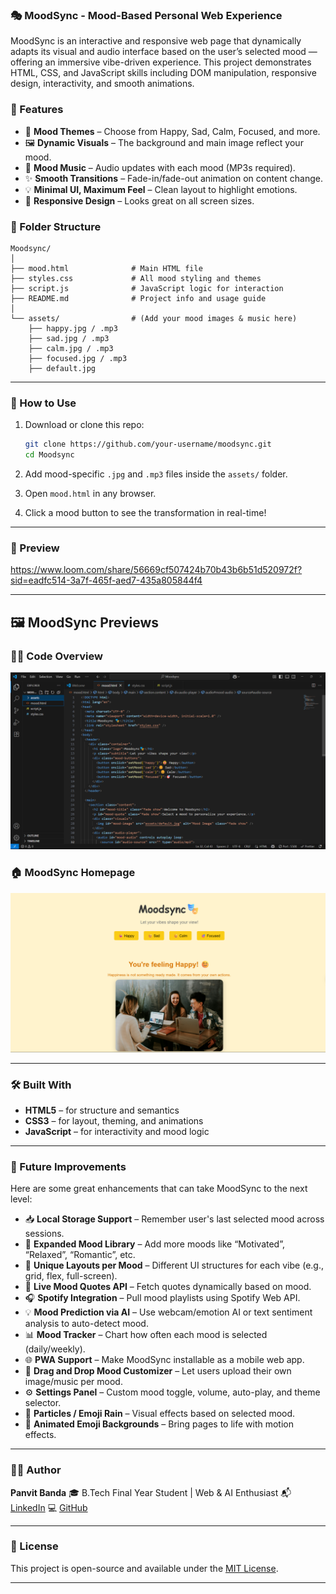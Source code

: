 ### 🎭 MoodSync - Mood-Based Personal Web Experience
MoodSync is an interactive and responsive web page that dynamically adapts its visual and audio interface based on the user’s selected mood — offering an immersive vibe-driven experience. This project demonstrates HTML, CSS, and JavaScript skills including DOM manipulation, responsive design, interactivity, and smooth animations.

### 🌟 Features

* 🎨 **Mood Themes** – Choose from Happy, Sad, Calm, Focused, and more.
* 🖼️ **Dynamic Visuals** – The background and main image reflect your mood.
* 🎵 **Mood Music** – Audio updates with each mood (MP3s required).
* ✨ **Smooth Transitions** – Fade-in/fade-out animation on content change.
* 💡 **Minimal UI, Maximum Feel** – Clean layout to highlight emotions.
* 📱 **Responsive Design** – Looks great on all screen sizes.

### 🧱 Folder Structure

```
Moodsync/
│
├── mood.html              # Main HTML file
├── styles.css             # All mood styling and themes
├── script.js              # JavaScript logic for interaction
├── README.md              # Project info and usage guide
│
└── assets/                # (Add your mood images & music here)
    ├── happy.jpg / .mp3
    ├── sad.jpg / .mp3
    ├── calm.jpg / .mp3
    ├── focused.jpg / .mp3
    ├── default.jpg
```
---

### 🚀 How to Use

1. Download or clone this repo:

   ```bash
   git clone https://github.com/your-username/moodsync.git
   cd Moodsync
   ```

2. Add mood-specific `.jpg` and `.mp3` files inside the `assets/` folder.

3. Open `mood.html` in any browser.

4. Click a mood button to see the transformation in real-time!

---

### 📸 Preview

https://www.loom.com/share/56669cf507424b70b43b6b51d520972f?sid=eadfc514-3a7f-465f-aed7-435a805844f4

---
## 🖼️ MoodSync Previews

### 🧑‍💻 Code Overview
![Code Screenshot](./Moodsync/assets/demo.png)

### 🏠 MoodSync Homepage
![Homepage Screenshot](./Moodsync/assets/demo1.png)

---

### 🛠️ Built With

* **HTML5** – for structure and semantics
* **CSS3** – for layout, theming, and animations
* **JavaScript** – for interactivity and mood logic

---

### 📌 Future Improvements

Here are some great enhancements that can take MoodSync to the next level:

* 📥 **Local Storage Support** – Remember user's last selected mood across sessions.
* 🎯 **Expanded Mood Library** – Add more moods like “Motivated”, “Relaxed”, “Romantic”, etc.
* 🌈 **Unique Layouts per Mood** – Different UI structures for each vibe (e.g., grid, flex, full-screen).
* 💬 **Live Mood Quotes API** – Fetch quotes dynamically based on mood.
* 🎧 **Spotify Integration** – Pull mood playlists using Spotify Web API.
* 💡 **Mood Prediction via AI** – Use webcam/emotion AI or text sentiment analysis to auto-detect mood.
* 📊 **Mood Tracker** – Chart how often each mood is selected (daily/weekly).
* 🌐 **PWA Support** – Make MoodSync installable as a mobile web app.
* 🧩 **Drag and Drop Mood Customizer** – Let users upload their own image/music per mood.
* ⚙️ **Settings Panel** – Custom mood toggle, volume, auto-play, and theme selector.
* 🌟 **Particles / Emoji Rain** – Visual effects based on selected mood.
* 🌈 **Animated Emoji Backgrounds** – Bring pages to life with motion effects.

---

### 👨‍💻 Author

**Panvit Banda**
🎓 B.Tech Final Year Student | Web & AI Enthusiast
📬 [LinkedIn](https://www.linkedin.com/in/your-profile/)
💻 [GitHub](https://github.com/your-username)

---

### 📄 License

This project is open-source and available under the [MIT License](LICENSE).

---
